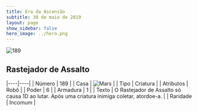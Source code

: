 ```yaml
---
title: Era da Ascensão
subtitle: 30 de maio de 2019
layout: page
show_sidebar: false
hero_image: ../hero.png
---
```


![189](https://cdn.keyforgegame.com/media/card_front/pt/435_189_M3MJHVF3949_pt.png)

## Rastejador de Assalto

|----|----|
| Número | 189 |
| Casa | ![Mars](https://archonarcana.com/images/thumb/d/de/Mars.png/22px-Mars.png "Marte") |
| Tipo | Criatura |
| Atributos | Robô |
| Poder | 6 |
| Armadura | 1 |
| Texto | O Rastejador de Assalto só causa 1D ao lutar. Após uma criatura inimiga coletar, atordoe-a. |
| Raridade | Incomum |
